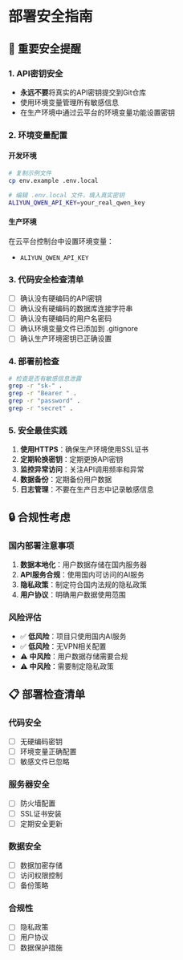 # 部署安全指南

## 🚨 重要安全提醒

### 1. API密钥安全
- **永远不要**将真实的API密钥提交到Git仓库
- 使用环境变量管理所有敏感信息
- 在生产环境中通过云平台的环境变量功能设置密钥

### 2. 环境变量配置

#### 开发环境
```bash
# 复制示例文件
cp env.example .env.local

# 编辑 .env.local 文件，填入真实密钥
ALIYUN_QWEN_API_KEY=your_real_qwen_key
```

#### 生产环境
在云平台控制台中设置环境变量：
- `ALIYUN_QWEN_API_KEY`

### 3. 代码安全检查清单

- [ ] 确认没有硬编码的API密钥
- [ ] 确认没有硬编码的数据库连接字符串
- [ ] 确认没有硬编码的用户名密码
- [ ] 确认环境变量文件已添加到 .gitignore
- [ ] 确认生产环境密钥已正确设置

### 4. 部署前检查

```bash
# 检查是否有敏感信息泄露
grep -r "sk-" .
grep -r "Bearer " .
grep -r "password" .
grep -r "secret" .
```

### 5. 安全最佳实践

1. **使用HTTPS**：确保生产环境使用SSL证书
2. **定期轮换密钥**：定期更换API密钥
3. **监控异常访问**：关注API调用频率和异常
4. **数据备份**：定期备份用户数据
5. **日志管理**：不要在生产日志中记录敏感信息

## 🔒 合规性考虑

### 国内部署注意事项

1. **数据本地化**：用户数据存储在国内服务器
2. **API服务合规**：使用国内可访问的AI服务
3. **隐私政策**：制定符合国内法规的隐私政策
4. **用户协议**：明确用户数据使用范围

### 风险评估

- ✅ **低风险**：项目只使用国内AI服务
- ✅ **低风险**：无VPN相关配置
- ⚠️ **中风险**：用户数据存储需要合规
- ⚠️ **中风险**：需要制定隐私政策

## 📋 部署检查清单

### 代码安全
- [ ] 无硬编码密钥
- [ ] 环境变量正确配置
- [ ] 敏感文件已忽略

### 服务器安全
- [ ] 防火墙配置
- [ ] SSL证书安装
- [ ] 定期安全更新

### 数据安全
- [ ] 数据加密存储
- [ ] 访问权限控制
- [ ] 备份策略

### 合规性
- [ ] 隐私政策
- [ ] 用户协议
- [ ] 数据保护措施 